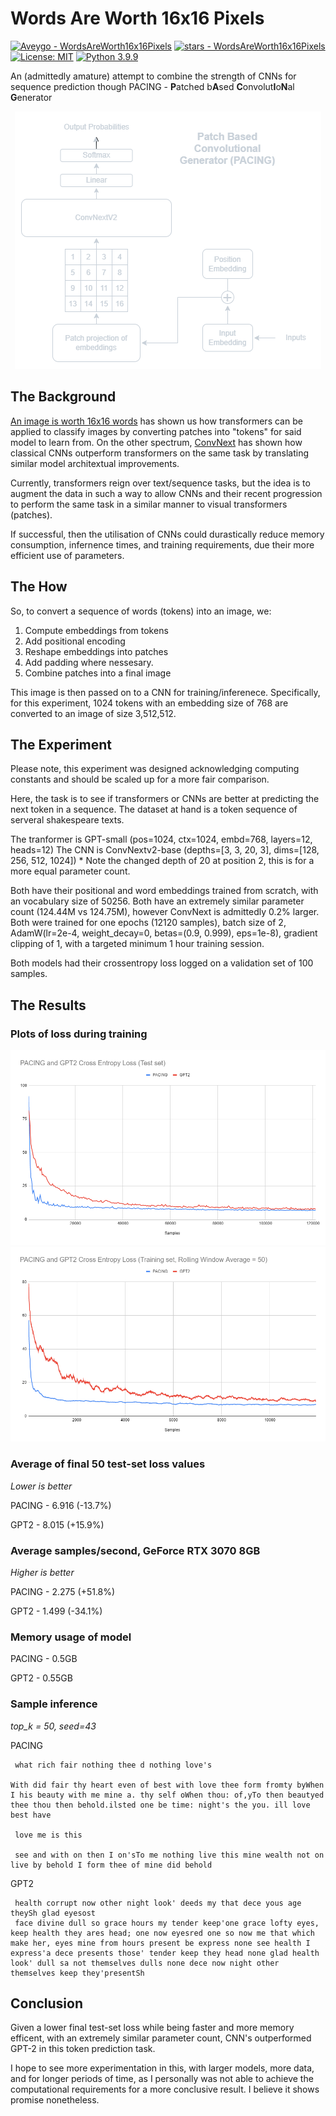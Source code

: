 # Words Are Worth 16x16 Pixels

 [![Aveygo - WordsAreWorth16x16Pixels](https://img.shields.io/static/v1?label=Aveygo&message=WordsAreWorth16x16Pixels&color=black&logo=github)](https://github.com/Aveygo/WordsAreWorth16x16Pixels "Go to GitHub repo")
[![stars - WordsAreWorth16x16Pixels](https://img.shields.io/github/stars/Aveygo/WordsAreWorth16x16Pixels?style=social)](https://github.com/Aveygo/WordsAreWorth16x16Pixels)   [![License: MIT](https://img.shields.io/badge/License-MIT-black.svg)](https://opensource.org/licenses/MIT) [![Python 3.9.9](https://img.shields.io/badge/python-3.9.9-black.svg)](https://www.python.org/downloads/release/python-399/)

An (admittedly amature) attempt to combine the strength of CNNs for sequence prediction though PACING - **P**atched b**A**sed **C**onvolut**I**o**N**al **G**enerator

<p align="center">
  <img src="https://github.com/Aveygo/WordsAreWorth16x16Pixels/raw/main/diagram.png" />
</p>

## The Background

[An image is worth 16x16 words](https://arxiv.org/abs/2010.11929) has shown us how transformers can be applied to classify images by converting
patches into "tokens" for said model to learn from. On the other spectrum, [ConvNext](https://arxiv.org/abs/2201.03545) has shown how classical
CNNs outperform transformers on the same task by translating similar model architextual improvements.

Currently, transformers reign over text/sequence tasks, but the idea is to augment the data in such a way to
allow CNNs and their recent progression to perform the same task in a similar manner to visual transformers (patches).

If successful, then the utilisation of CNNs could durastically reduce memory consumption, infernence times, and training requirements, due their more efficient use of parameters.

## The How

So, to convert a sequence of words (tokens) into an image, we:
1. Compute embeddings from tokens
2. Add positional encoding
3. Reshape embeddings into patches
4. Add padding where nessesary.
5. Combine patches into a final image

This image is then passed on to a CNN for training/inferenece.
Specifically, for this experiment, 1024 tokens with an embedding size of 768 are converted to an image of size 3,512,512.

## The Experiment

Please note, this experiment was designed acknowledging computing constants and should be scaled up for a 
more fair comparison.

Here, the task is to see if transformers or CNNs are better at predicting the next token in a sequence.
The dataset at hand is a token sequence of serveral shakespeare texts.

The tranformer is GPT-small (pos=1024, ctx=1024, embd=768, layers=12, heads=12)
The CNN is ConvNextv2-base (depths=[3, 3, 20, 3], dims=[128, 256, 512, 1024]) * Note the changed depth of 20 at position 2, this is for a 
more equal parameter count.

Both have their positional and word embeddings trained from scratch, with an vocabulary size of 50256.
Both have an extremely similar parameter count (124.44M vs 124.75M), however ConvNext is admittedly 0.2% larger.
Both were trained for one epochs (12120 samples), batch size of 2,  AdamW(lr=2e-4, weight_decay=0, betas=(0.9, 0.999), eps=1e-8), gradient clipping of 1, with a targeted minimum 1 hour training session.

Both models had their crossentropy loss logged on a validation set of 100 samples.

## The Results

### Plots of loss during training
![Test Loss](https://github.com/Aveygo/WordsAreWorth16x16Pixels/raw/main/testset.png)
![Train Loss](https://github.com/Aveygo/WordsAreWorth16x16Pixels/raw/main/trainset.png)

### Average of final 50 test-set loss values

*Lower is better*

PACING - 6.916 (-13.7%)

GPT2 - 8.015 (+15.9%)

### Average samples/second, GeForce RTX 3070 8GB

*Higher is better*

PACING - 2.275 (+51.8%)

GPT2 - 1.499 (-34.1%)

### Memory usage of model

PACING - 0.5GB

GPT2 - 0.55GB

### Sample inference
*top_k = 50, seed=43*

PACING
```
 what rich fair nothing thee d nothing love's

With did fair thy heart even of best with love thee form fromty byWhen I his beauty with me mine a. thy self oWhen thou: of,yTo then beautyed thee thou then behold.ilsted one be time: night's the you. ill love best have

 love me is this

 see and with on then I on'sTo me nothing live this mine wealth not on live by behold I form thee of mine did behold
```

GPT2
```
 health corrupt now other night look' deeds my that dece yous age theySh glad eyesost
 face divine dull so grace hours my tender keep'one grace lofty eyes, keep health they ares head; one now eyesred one so now me that which make her, eyes mine from hours present be express none see health I express'a dece presents those' tender keep they head none glad health look' dull sa not themselves dulls none dece now night other themselves keep they'presentSh
```

## Conclusion

Given a lower final test-set loss while being faster and more memory efficent, with an extremely similar parameter count, CNN's outperformed GPT-2 in this
token prediction task.

I hope to see more experimentation in this, with larger models, more data, and for longer periods of time, as I personally was not able to achieve the computational
requirements for a more conclusive result. I believe it shows promise nonetheless.
